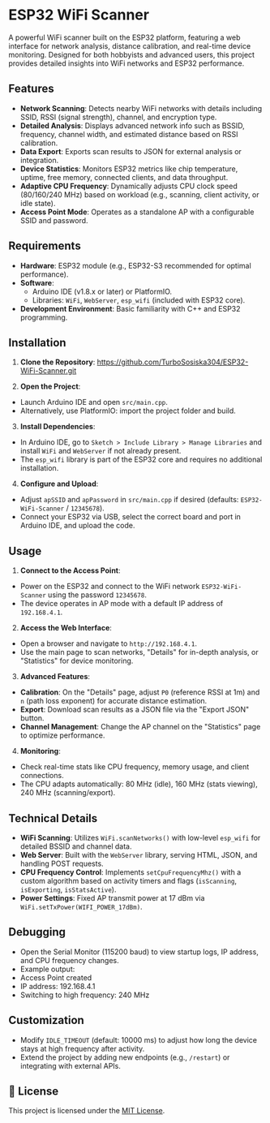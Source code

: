 # ESP32 WiFi Scanner

A powerful WiFi scanner built on the ESP32 platform, featuring a web interface for network analysis, distance calibration, and real-time device monitoring. Designed for both hobbyists and advanced users, this project provides detailed insights into WiFi networks and ESP32 performance.

## Features
- **Network Scanning**: Detects nearby WiFi networks with details including SSID, RSSI (signal strength), channel, and encryption type.
- **Detailed Analysis**: Displays advanced network info such as BSSID, frequency, channel width, and estimated distance based on RSSI calibration.
- **Data Export**: Exports scan results to JSON for external analysis or integration.
- **Device Statistics**: Monitors ESP32 metrics like chip temperature, uptime, free memory, connected clients, and data throughput.
- **Adaptive CPU Frequency**: Dynamically adjusts CPU clock speed (80/160/240 MHz) based on workload (e.g., scanning, client activity, or idle state).
- **Access Point Mode**: Operates as a standalone AP with a configurable SSID and password.

## Requirements
- **Hardware**: ESP32 module (e.g., ESP32-S3 recommended for optimal performance).
- **Software**:
  - Arduino IDE (v1.8.x or later) or PlatformIO.
  - Libraries: `WiFi`, `WebServer`, `esp_wifi` (included with ESP32 core).
- **Development Environment**: Basic familiarity with C++ and ESP32 programming.

## Installation
1. **Clone the Repository**:   https://github.com/TurboSosiska304/ESP32-WiFi-Scanner.git

2. **Open the Project**:
- Launch Arduino IDE and open `src/main.cpp`.
- Alternatively, use PlatformIO: import the project folder and build.
3. **Install Dependencies**:
- In Arduino IDE, go to `Sketch > Include Library > Manage Libraries` and install `WiFi` and `WebServer` if not already present.
- The `esp_wifi` library is part of the ESP32 core and requires no additional installation.
4. **Configure and Upload**:
- Adjust `apSSID` and `apPassword` in `src/main.cpp` if desired (defaults: `ESP32-WiFi-Scanner` / `12345678`).
- Connect your ESP32 via USB, select the correct board and port in Arduino IDE, and upload the code.

## Usage
1. **Connect to the Access Point**:
- Power on the ESP32 and connect to the WiFi network `ESP32-WiFi-Scanner` using the password `12345678`.
- The device operates in AP mode with a default IP address of `192.168.4.1`.
2. **Access the Web Interface**:
- Open a browser and navigate to `http://192.168.4.1`.
- Use the main page to scan networks, "Details" for in-depth analysis, or "Statistics" for device monitoring.
3. **Advanced Features**:
- **Calibration**: On the "Details" page, adjust `P0` (reference RSSI at 1m) and `n` (path loss exponent) for accurate distance estimation.
- **Export**: Download scan results as a JSON file via the "Export JSON" button.
- **Channel Management**: Change the AP channel on the "Statistics" page to optimize performance.
4. **Monitoring**:
- Check real-time stats like CPU frequency, memory usage, and client connections.
- The CPU adapts automatically: 80 MHz (idle), 160 MHz (stats viewing), 240 MHz (scanning/export).

## Technical Details
- **WiFi Scanning**: Utilizes `WiFi.scanNetworks()` with low-level `esp_wifi` for detailed BSSID and channel data.
- **Web Server**: Built with the `WebServer` library, serving HTML, JSON, and handling POST requests.
- **CPU Frequency Control**: Implements `setCpuFrequencyMhz()` with a custom algorithm based on activity timers and flags (`isScanning`, `isExporting`, `isStatsActive`).
- **Power Settings**: Fixed AP transmit power at 17 dBm via `WiFi.setTxPower(WIFI_POWER_17dBm)`.

## Debugging
- Open the Serial Monitor (115200 baud) to view startup logs, IP address, and CPU frequency changes.
- Example output:
- Access Point created
- IP address: 192.168.4.1
- Switching to high frequency: 240 MHz

## Customization
- Modify `IDLE_TIMEOUT` (default: 10000 ms) to adjust how long the device stays at high frequency after activity.
- Extend the project by adding new endpoints (e.g., `/restart`) or integrating with external APIs.

## 📄 License

This project is licensed under the [MIT License](LICENSE).
